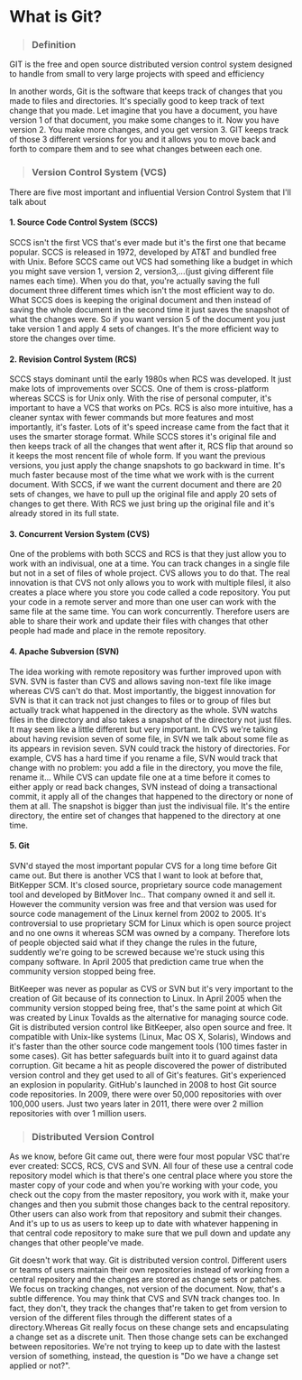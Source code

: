 What is Git?
=============

> ### Definition
GIT is the free and open source distributed version control system designed to handle from small to very large projects with speed
and efficiency

In another words, Git is the software that keeps track of changes that you made to files and directories. It's specially good to
keep track of text change that you made. Let imagine that you have a document, you have version 1 of that document, you make some changes
to it. Now you have version 2. You make more changes, and you get version 3. GIT keeps track of those 3 different versions for you and it
allows you to move back and forth to compare them and to see what changes between each one.

> ### Version Control System (VCS)

There are five most important and influential Version Control System that I'll talk about

#### 1. **Source Code Control System (SCCS)**
SCCS isn't the first VCS that's ever made but it's the first one that became popular. SCCS is released in 1972, developed by 
AT&T and bundled free with Unix. Before SCCS came out VCS had something like a budget in which you might save version 1, version 2,
version3,...(just giving different file names each time). When you do that, you're actually saving the full document three different
times which isn't the most efficient way to do. What SCCS does is keeping the original document and then instead of saving the whole
document in the second time it just saves the snapshot of what the changes were. So if you want version 5 of the document you just take
version 1 and apply 4 sets of changes. It's the more efficient way to store the changes over time.

#### 2. **Revision Control System (RCS)**
SCCS stays dominant until the early 1980s when RCS was developed. It just make lots of improvements over SCCS. One of them is
cross-platform whereas SCCS is for Unix only. With the rise of personal computer, it's important to have a VCS that works on PCs. RCS
is also more intuitive, has a cleaner syntax with fewer commands but more features and most importantly, it's faster. Lots of it's speed
increase came from the fact that it uses the smarter storage format. While SCCS stores it's original file and then keeps track of all the
changes that went after it, RCS flip that around so it keeps the most rencent file of whole form. If you want the previous versions, you just
apply the change snapshots to go backward in time. It's much faster because most of the time what we work with is the current document. With 
SCCS, if we want the current document and there are 20 sets of changes, we have to pull up the original file and apply 20 sets of changes to get there. With
RCS we just bring up the original file and it's already stored in its full state.

#### 3. **Concurrent Version System (CVS)**
One of the problems with both SCCS and RCS is that they just allow you to work with an indivisual, one at a time. You can track changes in a single file
but not in a set of files of whole project. CVS allows you to do that. The real innovation is that CVS not only allows you to work with multiple filesl, it
also creates a place where you store you code called a code repository. You put your code in a remote server and more than one user can work with the same
file at the same time. You can work concurrently. Therefore users are able to share their work and update their files with changes that other people had made
and place in the remote repository. 

#### 4. **Apache Subversion (SVN)**
The idea working with remote repository was further improved upon with SVN. SVN is faster than CVS and allows saving non-text file like image whereas CVS
can't do that. Most importantly, the biggest innovation for SVN is that it can track not just changes to files or to group of files
but actually track what happened in the directory as the whole. SVN watchs files in the directory and also takes a snapshot of the directory not just files.
It may seem like a little different but very important. In CVS we're talking about having revision seven of some file, in SVN we talk about some file as its appears
in revision seven. SVN could track the history of directories. For example, CVS has a hard time if you rename a file, SVN would track that change with no problem: you add
a file in the directory, you move the file, rename it... While CVS can update file one at a time before it comes to either apply or read back changes, SVN instead of doing a
transactional commit, it apply all of the changes that happened to the directory or none of them at all. The snapshot is bigger than just the indivisual file. It's the entire
directory, the entire set of changes that happened to the directory at one time.

#### 5. **Git**
SVN'd stayed the most important popular CVS for a long time before Git came out. But there is another VCS that I want to look at before that, BitKepper SCM. It's closed source, proprietary
source code management tool and developed by BitMover Inc.. That company owned it and sell it. However the community version was free and that version was used for source code management of the
Linux kernel from 2002 to 2005. It's controversial to use proprietary SCM for Linux which is open source project and no one owns it whereas SCM was owned by a company. Therefore lots of people objected
said what if they change the rules in the future, suddently we're going to be screwed because we're stuck using this company software. In April 2005 that prediction came true when the community version
stopped being free.

BitKeeper was never as popular as CVS or SVN but it's very important to the creation of Git because of its connection to Linux. In April 2005 when the community version stopped being free, that's the same
point at which Git was created by Linux Tovalds as the alternative for managing source code. Git is distributed version control like BitKeeper, also open source and free. It compatible with Unix-like systems (Linux, 
Mac OS X, Solaris), Windows and it's faster than the other source code mangement tools (100 times faster in some cases). Git has better safeguards built into it to guard against data
corruption. Git became a hit as people discovered the power of distributed version control and they get used to all of Git's features. Git's experienced an explosion in popularity. GitHub's launched in 2008 to
host Git source code repositories. In 2009, there were over 50,000 repositories with over 100,000 users. Just two years later in 2011, there were over 2 million repositories with over 1 million users.

> ### Distributed Version Control

As we know, before Git came out, there were four most popular VSC that're ever created: SCCS, RCS, CVS and SVN. All four of these use a central code repository model which is that
there's one central place where you store the master copy of your code and when you're working with your code, you check out the copy from the master repository, you work with it, make your changes and then you submit
those changes back to the central repository. Other users can also work from that repository and submit their changes. And it's up to us as users to keep up to date with whatever happening in that central code repository
to make sure that we pull down and update any changes that other people've made.

Git doesn't work that way. Git is distributed version control. Different users or teams of users maintain their own repositories instead of working from a central repository and the changes are stored as change sets or patches.
We focus on tracking changes, not version of the document. Now, that's a subtle difference. You may think that CVS and SVN track changes too. In fact, they don't, they track the changes that're taken to get from version to version
of the different files through the different states of a directory.Whereas Git really focus on these change sets and encapsulating a change set as a discrete unit. Then those change sets can be exchanged between repositories. We're
not trying to keep up to date with the lastest version of something, instead, the question is "Do we have a change set applied or not?".







